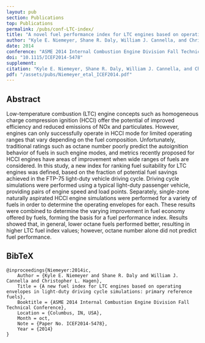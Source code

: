 ```yaml
---
layout: pub
section: Publications
top: Publications
permalink: /pubs/conf-LTC-index/
title: "A novel fuel performance index for LTC engines based on operating envelopes in light-duty driving cycle simulations"
author: "Kyle E. Niemeyer, Shane R. Daly, William J. Cannella, and Christopher L. Hagen"
date: 2014
conference: "ASME 2014 Internal Combustion Engine Division Fall Technical Conference (ICEF)"
doi: "10.1115/ICEF2014-5478"
supplement:
citation: "Kyle E. Niemeyer, Shane R. Daly, William J. Cannella, and Christopher L. Hagen (2014), A novel fuel performance index for LTC engines based on operating envelopes in light-duty driving cycle simulations, ASME 2014 Internal Combustion Engine Division Fall Technical Conference (ICEF), Columbus, IN, USA. 19--22 October 2014. doi:10.1115/ICEF2014-5478"
pdf: "/assets/pubs/Niemeyer_etal_ICEF2014.pdf"
---
```


## Abstract

Low-temperature combustion (LTC) engine concepts such as homogeneous charge compression ignition (HCCI) offer the potential of improved efficiency and reduced emissions of NOx and particulates. However, engines can only successfully operate in HCCI mode for limited operating ranges that vary depending on the fuel composition. Unfortunately, traditional ratings such as octane number poorly predict the autoignition behavior of fuels in such engine modes, and metrics recently proposed for HCCI engines have areas of improvement when wide ranges of fuels are considered. In this study, a new index for ranking fuel suitability for LTC engines was defined, based on the fraction of potential fuel savings achieved in the FTP-75 light-duty vehicle driving cycle. Driving cycle simulations were performed using a typical light-duty passenger vehicle, providing pairs of engine speed and load points. Separately, single-zone naturally aspirated HCCI engine simulations were performed for a variety of fuels in order to determine the operating envelopes for each. These results were combined to determine the varying improvement in fuel economy offered by fuels, forming the basis for a fuel performance index. Results showed that, in general, lower octane fuels performed better, resulting in higher LTC fuel index values; however, octane number alone did not predict fuel performance.

## BibTeX

    @inproceedings{Niemeyer:2014ic,
        Author = {Kyle E. Niemeyer and Shane R. Daly and William J. Cannella and Christopher L. Hagen},
        Title = {A new fuel index for LTC engines based on operating envelopes in light-duty driving cycle simulations: primary reference fuels},
        Booktitle = {ASME 2014 Internal Combustion Engine Division Fall Technical Conference},
        Location = {Columbus, IN, USA},
        Month = oct,
        Note = {Paper No. ICEF2014-5478},
        Year = {2014}
    }
